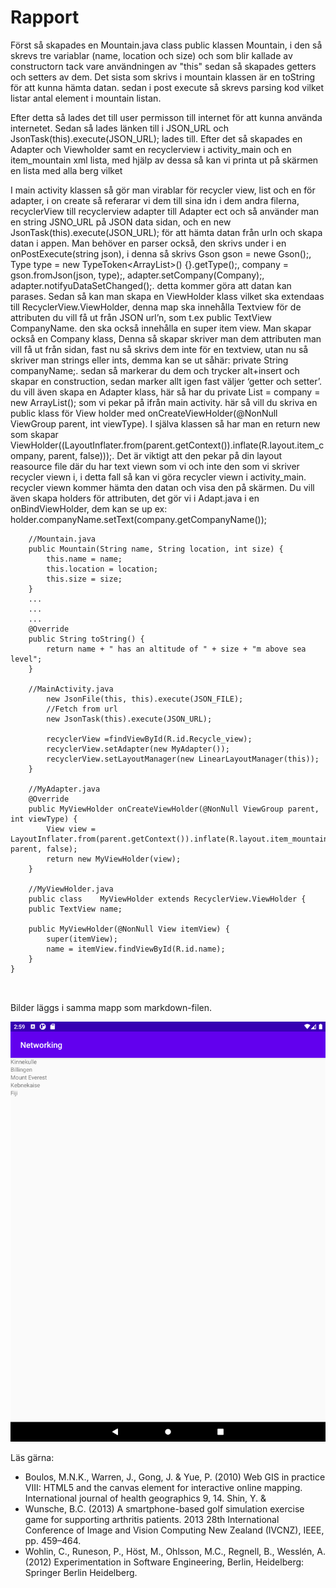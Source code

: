 
# Rapport

Först så skapades en Mountain.java class public klassen Mountain, i den så skrevs tre variablar 
(name, location och size) och som blir kallade av constructorn tack vare användningen av "this"
sedan så skapades getters och setters av dem. Det sista som skrivs i mountain klassen är en 
toString för att kunna hämta datan. sedan i post execute så skrevs parsing kod vilket listar antal 
element i mountain listan. 

Efter detta så lades det till user permisson till internet för att kunna använda internetet.
Sedan så lades länken till i JSON_URL och JsonTask(this).execute(JSON_URL); lades till.
Efter det så skapades en Adapter och Viewholder samt en recyclerview i activity_main och 
en item_mountain xml lista, med hjälp av dessa så kan vi printa ut på skärmen en lista med alla berg
vilket 

 I main activity klassen så gör man virablar för recycler view, list<company>
och en för adapter, i on create så referarar vi dem till sina idn i dem andra filerna,
recyclerView till recyclerview adapter till Adapter ect och så använder man en string
JSNO_URL på JSON data sidan, och en new JsonTask(this).execute(JSON_URL); för
att hämta datan från urln och skapa datan i appen. Man behöver en parser också,
den skrivs under i en onPostExecute(string json), i denna så skrivs Gson gson =
newe Gson();, Type type = new TypeToken<ArrayList<Company>>() {}.getType();,
company = gson.fromJson(json, type);, adapter.setCompany(Company);,
adapter.notifyuDataSetChanged();. detta kommer göra att datan kan parases.
Sedan så kan man skapa en ViewHolder klass vilket ska extendaas till
RecyclerView.ViewHolder, denna map ska innehålla Textview för de attributen du vill
få ut från JSON url’n, som t.ex public TextView CompanyName. den ska också
innehålla en super item view.
Man skapar också en Company klass, Denna så skapar skriver man dem attributen
man vill få ut från sidan, fast nu så skrivs dem inte för en textview, utan nu så skriver
man strings eller ints, demma kan se ut såhär: private String companyName;. sedan
så markerar du dem och trycker alt+insert och skapar en construction, sedan marker
allt igen fast väljer ‘getter och setter’.
du vill även skapa en Adapter klass, här så har du private List<Company> = company
= new ArrayList(); som vi pekar på ifrån main activity. här så vill du skriva en public
klass för View holder med onCreateViewHolder(@NonNull ViewGroup parent, int
viewType). I själva klassen så har man en return new som skapar
ViewHolder((LayoutInflater.from(parent.getContext()).inflate(R.layout.item_company,
parent, false)));. Det är viktigt att den pekar på din layout reasource file där du har
text viewn som vi och inte den som vi skriver recycler viewn i, i detta fall så kan vi
göra recycler viewn i activity_main. recycler viewn kommer hämta den datan och visa
den på skärmen. Du vill även skapa holders för attributen, det gör vi i Adapt.java i en
onBindViewHolder, dem kan se up ex:
holder.companyName.setText(company.getCompanyName());

```
    //Mountain.java
    public Mountain(String name, String location, int size) {
        this.name = name;
        this.location = location;
        this.size = size;
    }
    ...
    ...
    ...
    @Override
    public String toString() {
        return name + " has an altitude of " + size + "m above sea level";
    }
    
    //MainActivity.java
        new JsonFile(this, this).execute(JSON_FILE);
        //Fetch from url
        new JsonTask(this).execute(JSON_URL);

        recyclerView =findViewById(R.id.Recycle_view);
        recyclerView.setAdapter(new MyAdapter());
        recyclerView.setLayoutManager(new LinearLayoutManager(this));
    }
    
    //MyAdapter.java
    @Override
    public MyViewHolder onCreateViewHolder(@NonNull ViewGroup parent, int viewType) {
        View view = LayoutInflater.from(parent.getContext()).inflate(R.layout.item_mountain, parent, false);
        return new MyViewHolder(view);
    }
    
    //MyViewHolder.java
    public class    MyViewHolder extends RecyclerView.ViewHolder {
    public TextView name;

    public MyViewHolder(@NonNull View itemView) {
        super(itemView);
        name = itemView.findViewById(R.id.name);
    }
}
    
    
```

Bilder läggs i samma mapp som markdown-filen.

![](NetworkingMountainList.png)

Läs gärna:

- Boulos, M.N.K., Warren, J., Gong, J. & Yue, P. (2010) Web GIS in practice VIII: HTML5 and the canvas element for interactive online mapping. International journal of health geographics 9, 14. Shin, Y. &
- Wunsche, B.C. (2013) A smartphone-based golf simulation exercise game for supporting arthritis patients. 2013 28th International Conference of Image and Vision Computing New Zealand (IVCNZ), IEEE, pp. 459–464.
- Wohlin, C., Runeson, P., Höst, M., Ohlsson, M.C., Regnell, B., Wesslén, A. (2012) Experimentation in Software Engineering, Berlin, Heidelberg: Springer Berlin Heidelberg.

